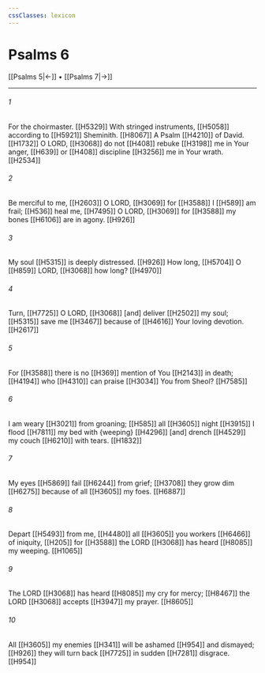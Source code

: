 ```yaml
---
cssClasses: lexicon
---
```


# Psalms 6

[[Psalms 5|←]] • [[Psalms 7|→]]

---

###### 1
For the choirmaster. [[H5329]] With stringed instruments, [[H5058]] according to [[H5921]] Sheminith. [[H8067]] A Psalm [[H4210]] of David. [[H1732]] O LORD, [[H3068]] do not [[H408]] rebuke [[H3198]] me in Your anger, [[H639]] or [[H408]] discipline [[H3256]] me in Your wrath. [[H2534]]

###### 2
Be merciful to me, [[H2603]] O LORD, [[H3069]] for [[H3588]] I [[H589]] am frail; [[H536]] heal me, [[H7495]] O LORD, [[H3069]] for [[H3588]] my bones [[H6106]] are in agony. [[H926]]

###### 3
My soul [[H5315]] is deeply distressed. [[H926]] How long, [[H5704]] O [[H859]] LORD, [[H3068]] how long? [[H4970]]

###### 4
Turn, [[H7725]] O LORD, [[H3068]] [and] deliver [[H2502]] my soul; [[H5315]] save me [[H3467]] because of [[H4616]] Your loving devotion. [[H2617]]

###### 5
For [[H3588]] there is no [[H369]] mention of You [[H2143]] in death; [[H4194]] who [[H4310]] can praise [[H3034]] You  from Sheol? [[H7585]]

###### 6
I am weary [[H3021]] from groaning; [[H585]] all [[H3605]] night [[H3915]] I flood [[H7811]] my bed with {weeping} [[H4296]] [and] drench [[H4529]] my couch [[H6210]] with tears. [[H1832]]

###### 7
My eyes [[H5869]] fail [[H6244]] from grief; [[H3708]] they grow dim [[H6275]] because of all [[H3605]] my foes. [[H6887]]

###### 8
Depart [[H5493]] from me, [[H4480]] all [[H3605]] you workers [[H6466]] of iniquity, [[H205]] for [[H3588]] the LORD [[H3068]] has heard [[H8085]] my weeping. [[H1065]]

###### 9
The LORD [[H3068]] has heard [[H8085]] my cry for mercy; [[H8467]] the LORD [[H3068]] accepts [[H3947]] my prayer. [[H8605]]

###### 10
All [[H3605]] my enemies [[H341]] will be ashamed [[H954]] and dismayed; [[H926]] they will turn back [[H7725]] in sudden [[H7281]] disgrace. [[H954]]

